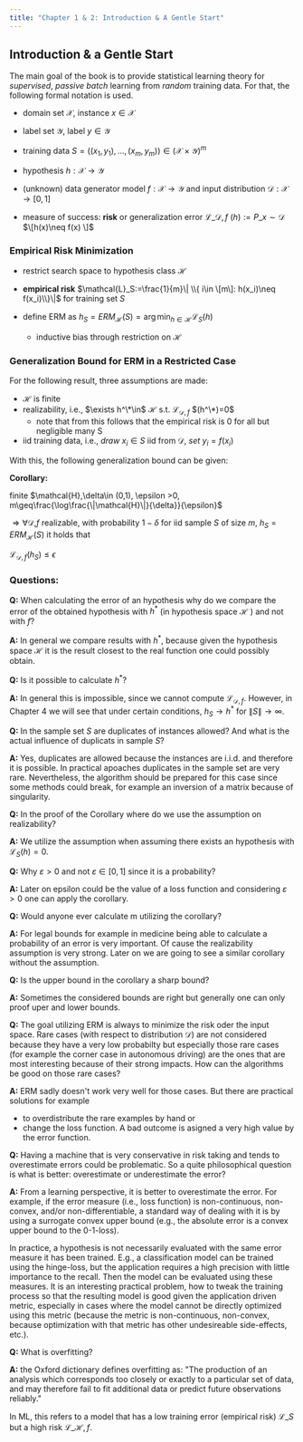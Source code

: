 ```yaml
---
title: "Chapter 1 & 2: Introduction & A Gentle Start"
---
```


## Introduction & a Gentle Start

The main goal of the book is to provide statistical learning theory for *supervised*, *passive* *batch* learning from *random* training data. For that, the following formal notation is used.
* domain set $\mathcal{X}$, instance $x\in\mathcal{X}$

* label set $\mathcal{Y}$, label $y\in\mathcal{Y}$

* training data $S = \left((x_1,y_1),\dots,(x_m,y_m) \right ) \in\left(\mathcal{X}\times\mathcal{Y} \right )^m$

* hypothesis $h:\mathcal{X}\to\mathcal{Y}$
* (unknown) data generator model $f:\mathcal{X}\to\mathcal{Y}$ and input distribution $\mathcal{D}:\mathcal{X}\to[0,1]$

* measure of success: **risk** or generalization error $\mathcal{L}\_{\mathcal{D},f}$  $(h):=P\_{x\sim\mathcal{D}}$  $\[h(x)\neq f(x) \]$


### Empirical Risk Minimization
* restrict search space to hypothesis class $\mathcal{H}$

* **empirical risk** $\mathcal{L}_S:=\frac{1}{m}\| \\{ i\in \[m\]: h(x_i)\neq f(x_i)\\}\|$ for training set $S$

* define ERM as $h_S = ERM_\mathcal{H}(S) = \arg\min_{h\in\mathcal{H}}\mathcal{L}_S(h)$

  * inductive bias through restriction on $\mathcal{H}$

  
### Generalization Bound for ERM in a Restricted Case
For the following result, three assumptions are made:
* $\mathcal{H}$ is finite
* realizability, i.e., $\exists h^\*\in$ $\mathcal{H}$ s.t. $\mathcal{L}_{\mathcal{D},f}$ $(h^\*)=0$
  * note that from this follows that the empirical risk is 0 for all but negligible many S
* iid training data, i.e., $draw\ x_i\in S$ iid from $\mathcal{D},\ set\ y_i=f(x_i)$


With this, the following generalization bound can be given:

**Corollary:** 

finite $\mathcal{H},\delta\in (0,1), \epsilon >0, m\geq\frac{\log\frac{\|\mathcal{H}\|}{\delta}}{\epsilon}$


$\Rightarrow \forall \mathcal{D}$,$f$ realizable, with probability $1-\delta$ for iid sample $S$ of size $m$, $h_S=ERM_\mathcal{H}(S)$ it holds that


$\mathcal{L}_{\mathcal{D},f}(h_S)\leq\epsilon$



### Questions:
**Q:** When calculating the error of an hypothesis why do we compare the error of the obtained hypothesis with $h^{*}$
 (in hypothesis space $\mathcal{H}$
) and not with $f$? 

**A:** In general we compare results with $h^{*}$, because given the hypothesis space $\mathcal{H}$ it is the result closest to the real function one could possibly obtain.

**Q:** Is it possible to calculate $h^{*}$?

**A:** In general this is impossible, since we cannot compute $\mathcal{L}_{\mathcal{D},f}$. However, in Chapter 4 we will see that under certain conditions, $h_S\rightarrow h^*$ for $\|S\|\rightarrow\infty$.

**Q:** In the sample set $S$ are duplicates of instances allowed? And what is the actual influence of duplicats in sample $S$?

**A:** Yes, duplicates are allowed because the instances are i.i.d. and therefore it is possible.
In practical apoaches duplicates in the sample set are very rare. Nevertheless, the algorithm should be prepared for this case since some methods could break, for example an inversion of a matrix because of singularity.

**Q:** In the proof of the Corollary where do we use the assumption on realizability?

**A:** We utilize the assumption when assuming there exists an hypothesis with $\mathcal{L}_{S}(h)=0$.

**Q:** Why $\varepsilon>0$ and not $\varepsilon \in [0,1]$ since it is a probability?

**A:** Later on epsilon could be the value of a loss function and considering $\varepsilon>0$ one can apply the corollary.

**Q:** Would anyone ever calculate m utilizing the corollary?

**A:** For legal bounds for example in medicine being able to calculate a probability of an error is very important. Of cause the realizability assumption is very strong. Later on we are going to see a similar corollary without the assumption.

**Q:** Is the upper bound in the corollary a sharp bound?

**A:** Sometimes the considered bounds are right but generally one can only proof uper and lower bounds.

**Q:** The goal utilizing ERM is always to minimize the risk oder the input space. Rare cases (with respect to distribution $\mathcal{D}$) are not considered because they have a very low probabilty but especially those rare cases (for example the corner case in autonomous driving) are the ones that are most interesting because of their strong impacts. How can the algorithms be good on those rare cases?

**A:** ERM sadly doesn't work very well for those cases. But there are practical solutions for example
- to overdistribute the rare examples by hand or
- change the loss function. A bad outcome is asigned a very high value by the error function.

**Q:** Having a machine that is very conservative in risk taking and tends to overestimate errors could be problematic. So a quite philosophical question is what is better: overestimate or underestimate the error?

**A:** From a learning perspective, it is better to overestimate the error. For example, if the error measure (i.e., loss function) is non-continuous, non-convex, and/or non-differentiable, a standard way of dealing with it is by using a surrogate convex upper bound (e.g., the absolute error is a convex upper bound to the 0-1-loss).

In practice, a hypothesis is not necessarily evaluated with the same error measure it has been trained. E.g., a classification model can be trained using the hinge-loss, but the application requires a high precision with little importance to the recall. Then the model can be evaluated using these measures. It is an interesting practical problem, how to tweak the training process so that the resulting model is good given the application driven metric, especially in cases where the model cannot be directly optimized using this metric (because the metric is non-continuous, non-convex, because optimization with that metric has other undesireable side-effects, etc.).

**Q:** What is overfitting?

**A:** the Oxford dictionary defines overfitting as: "The production of an analysis which corresponds too closely or exactly to a particular set of data, and may therefore fail to fit additional data or predict future observations reliably."

In ML, this refers to a model that has a low training error (empirical risk) $\mathcal{L}\_{S}$ but a high risk $\mathcal{L}\_{\mathcal{H},f}$.

